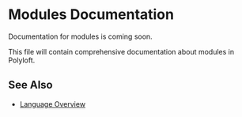 # Modules Documentation

Documentation for modules is coming soon.

This file will contain comprehensive documentation about modules in Polyloft.

## See Also

- [Language Overview](../language/overview.md)
